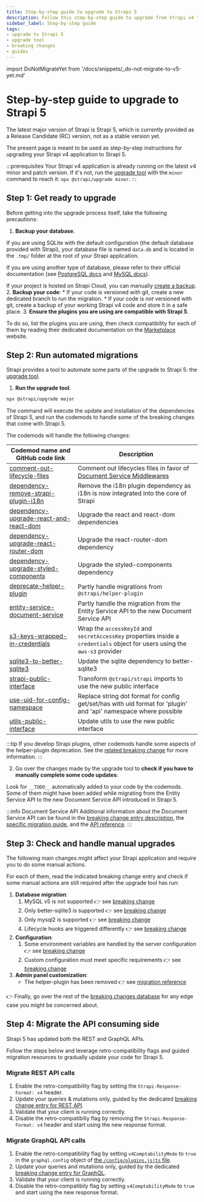 ```yaml
---
title: Step-by-step guide to upgrade to Strapi 5
description: Follow this step-by-step guide to upgrade from Strapi v4 to Strapi 5
sidebar_label: Step-by-step guide
tags:
- upgrade to Strapi 5
- upgrade tool
- breaking changes
- guides
---
```


import DoNotMigrateYet from '/docs/snippets/_do-not-migrate-to-v5-yet.md'

# Step-by-step guide to upgrade to Strapi 5

The latest major version of Strapi is Strapi 5, which is currently provided as a Release Candidate (RC) version, not as a stable version yet.

The present page is meant to be used as step-by-step instructions for upgrading your Strapi v4 application to Strapi 5.

:::prerequisites
Your Strapi v4 application is already running on the latest v4 minor and patch version. If it's not, run the [upgrade tool](/dev-docs/upgrade-tool) with the `minor` command to reach it: `npx @strapi/upgrade minor`.
:::

## Step 1: Get ready to upgrade

Before getting into the upgrade process itself, take the following precautions:

1. **Backup your database**.

  If you are using SQLite with the default configuration (the default database provided with Strapi), your database file is named `data.db` and is located in the `.tmp/` folder at the root of your Strapi application.
  
  If you are using another type of database, please refer to their official documentation (see [PostgreSQL docs](https://www.postgresql.org/docs/) and [MySQL docs](https://dev.mysql.com/doc/)).

  If your project is hosted on Strapi Cloud, you can manually [create a backup](/cloud/projects/settings#creating-a-manual-backup).
2. **Backup your code**:
    * If your code is versioned with git, create a new dedicated branch to run the migration.
    * If your code is _not_ versioned with git, create a backup of your working Strapi v4 code and store it in a safe place.
3. **Ensure the plugins you are using are compatible with Strapi 5**.

  To do so, list the plugins you are using, then check compatibility for each of them by reading their dedicated documentation on the [Marketplace](https://market.strapi.io/plugins) website.
  <!-- TODO v5: once we have a direct link to Strapi 5-compatible plugins, use it here and update instructions -->

## Step 2: Run automated migrations

Strapi provides a tool to automate some parts of the upgrade to Strapi 5: the [upgrade tool](/dev-docs/upgrade-tool).

1. **Run the upgrade tool**.  

  ```sh
  npx @strapi/upgrade major
  ```

  The command will execute the update and installation of the dependencies of Strapi 5, and run the codemods to handle some of the breaking changes that come with Strapi 5.

  The codemods will handle the following changes:

  | Codemod name and GitHub code link | Description |
  |-----------------------------------|-------------|
  | [comment-out-lifecycle-files](https://github.com/strapi/strapi/blob/develop/packages/utils/upgrade/resources/codemods/5.0.0/comment-out-lifecycle-files.code.ts) | Comment out lifecycles files in favor of [Document Service Middlewares](/dev-docs/migration/v4-to-v5/breaking-changes/lifecycle-hooks-document-service) | 
  | [dependency-remove-strapi-plugin-i18n](https://github.com/strapi/strapi/blob/develop/packages/utils/upgrade/resources/codemods/5.0.0/dependency-remove-strapi-plugin-i18n.json.ts) | Remove the i18n plugin dependency as i18n is now integrated into the core of Strapi |
  | [dependency-upgrade-react-and-react-dom](https://github.com/strapi/strapi/blob/develop/packages/utils/upgrade/resources/codemods/5.0.0/dependency-upgrade-react-and-react-dom.json.ts)  | Upgrade the react and react-dom dependencies | 
  | [dependency-upgrade-react-router-dom](https://github.com/strapi/strapi/blob/develop/packages/utils/upgrade/resources/codemods/5.0.0/dependency-upgrade-react-router-dom.json.ts)  | Upgrade the react-router-dom dependency |
  | [dependency-upgrade-styled-components](https://github.com/strapi/strapi/blob/develop/packages/utils/upgrade/resources/codemods/5.0.0/dependency-upgrade-styled-components.json.ts)  | Upgrade the styled-components dependency |
  | [deprecate-helper-plugin](https://github.com/strapi/strapi/blob/develop/packages/utils/upgrade/resources/codemods/5.0.0/deprecate-helper-plugin.code.ts)  | Partly handle migrations from `@strapi/helper-plugin` |
  | [entity-service-document-service](https://github.com/strapi/strapi/blob/develop/packages/utils/upgrade/resources/codemods/5.0.0/entity-service-document-service.code.ts)            | Partly handle the migration from the Entity Service API to the new Document Service API |
  | [s3-keys-wrapped-in-credentials](https://github.com/strapi/strapi/blob/develop/packages/utils/upgrade/resources/codemods/5.0.0/s3-keys-wrapped-in-credentials.code.ts)            | Wrap the `accessKeyId` and `secretAccessKey` properties inside a `credentials` object for users using the `aws-s3` provider | 
  | [sqlite3-to-better-sqlite3](https://github.com/strapi/strapi/blob/develop/packages/utils/upgrade/resources/codemods/5.0.0/sqlite3-to-better-sqlite3.json.ts)                                                                    | Update the sqlite dependency to better-sqlite3 | 
  | [strapi-public-interface](https://github.com/strapi/strapi/blob/develop/packages/utils/upgrade/resources/codemods/5.0.0/strapi-public-interface.code.ts)                          | Transform `@strapi/strapi` imports to use the new public interface | 
  | [use-uid-for-config-namespace](https://github.com/strapi/strapi/blob/develop/packages/utils/upgrade/resources/codemods/5.0.0/use-uid-for-config-namespace.code.ts)                | Replace string dot format for config get/set/has with uid format for 'plugin' and 'api' namespace where possible | 
  | [utils-public-interface](https://github.com/strapi/strapi/blob/develop/packages/utils/upgrade/resources/codemods/5.0.0/utils-public-interface.code.ts)                            | Update utils to use the new public interface | 

:::tip
If you develop Strapi plugins, other codemods handle some aspects of the helper-plugin deprecation. See the [related breaking change](/dev-docs/migration/v4-to-v5/breaking-changes/helper-plugin-deprecated) for more information.
:::

2. Go over the changes made by the upgrade tool to **check if you have to manually complete some code updates**:

  Look for `__TODO__` automatically added to your code by the codemods. Some of them might have been added while migrating from the Entity Service API to the new Document Service API introduced in Strapi 5.
  
  :::info Document Service API
  Additional information about the Document Service API can be found in the [breaking change entry description](/dev-docs/migration/v4-to-v5/breaking-changes/entity-service-deprecated), the [specific migration guide](/dev-docs/migration/v4-to-v5/additional-resources/from-entity-service-to-document-service), and the [API reference](/dev-docs/api/document-service).
  :::

## Step 3: Check and handle manual upgrades

The following main changes might affect your Strapi application and require you to do some manual actions.

For each of them, read the indicated breaking change entry and check if some manual actions are still required after the upgrade tool has run:

1. **Database migration**:
    1. MySQL v5 is not supported 👉 see [breaking change](/dev-docs/migration/v4-to-v5/breaking-changes/mysql5-unsupported)
    2. Only better-sqlite3 is supported 👉 see [breaking change](/dev-docs/migration/v4-to-v5/breaking-changes/only-better-sqlite3-for-sqlite)
    3. Only mysql2 is supported 👉 see [breaking change](/dev-docs/migration/v4-to-v5/breaking-changes/only-mysql2-package-for-mysql)
    4. Lifecycle hooks are triggered differently 👉 see [breaking change](/dev-docs/migration/v4-to-v5/breaking-changes/lifecycle-hooks-document-service)
2. **Configuration**:
    1. Some environment variables are handled by the server configuration 👉 see [breaking change](/dev-docs/migration/v4-to-v5/breaking-changes/removed-support-for-some-env-options)
    2. Custom configuration must meet specific requirements 👉 see [breaking change](/dev-docs/migration/v4-to-v5/breaking-changes/strict-requirements-config-files)
3. **Admin panel customization**:
    * The helper-plugin has been removed 👉 see [migration reference](/dev-docs/migration/v4-to-v5/additional-resources/helper-plugin)

👉 Finally, go over the rest of the [breaking changes database](/dev-docs/migration/v4-to-v5/breaking-changes) for any edge case you might be concerned about.

## Step 4: Migrate the API consuming side

Strapi 5 has updated both the REST and GraphQL APIs.

Follow the steps below and leverage retro-compatibility flags and guided migration resources to gradually update your code for Strapi 5.

### Migrate REST API calls

1. Enable the retro-compatibility flag by setting the `Strapi-Response-Format: v4` header.
2. Update your queries & mutations only, guided by the dedicated [breaking change entry for REST API](/dev-docs/migration/v4-to-v5/breaking-changes/new-response-format).
3. Validate that your client is running correctly.
4. Disable the retro-compatibiliy flag by removing the `Strapi-Response-Format: v4` header and start using the new response format.

### Migrate GraphQL API calls

1. Enable the retro-compatibility flag by setting `v4ComptabilityMode` to `true` in the `graphql.config` object of [the `/config/plugins.js|ts` file](/dev-docs/configurations/plugins#graphql).
2. Update your queries and mutations only, guided by the dedicated [breaking change entry for GraphQL](/dev-docs/migration/v4-to-v5/breaking-changes/graphql-api-updated).
3. Validate that your client is running correctly.
4. Disable the retro-compatibily flag by setting `v4ComptabilityMode` to `true` and start using the new response format.
